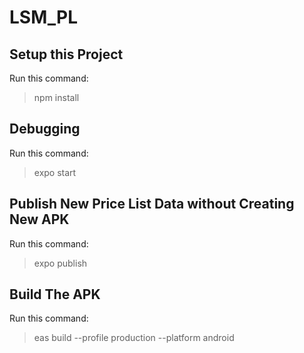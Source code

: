 # LSM_PL

## Setup this Project
Run this command:
> npm install

## Debugging
Run this command:
> expo start

## Publish New Price List Data without Creating New APK
Run this command:
> expo publish

## Build The APK 
Run this command:
> eas build --profile production --platform android